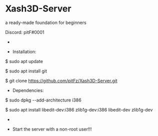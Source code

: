# Xash3D-Server 

a ready-made foundation for beginners

Discord: pitF#0001

+ 


- Installation:

$ sudo apt update

$ sudo apt install git

$ git clone https://github.com/pitFz/Xash3D-Server.git

- Dependencies:

$ sudo dpkg --add-architecture i386

$ sudo apt install libedit-dev:i386 zlib1g-dev:i386 libedit-dev zlib1g-dev




+ 

- Start the server with a non-root user!!!
 







